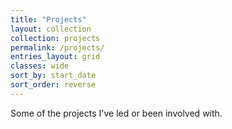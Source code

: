 ```yaml
---
title: "Projects"
layout: collection
collection: projects
permalink: /projects/
entries_layout: grid
classes: wide
sort_by: start_date
sort_order: reverse
---
```


Some of the projects I've led or been involved with.